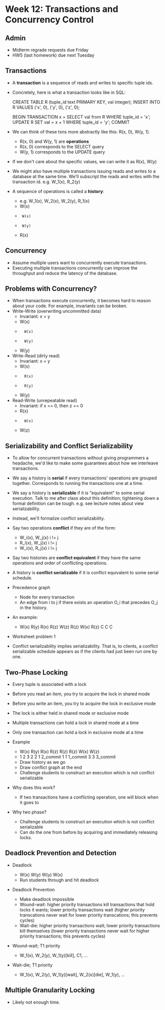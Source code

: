 # Week 12: Transactions and Concurrency Control

## Admin
- Midterm regrade requests due Friday
- HW5 (last homework) due next Tuesday

## Transactions
- A __transaction__ is a sequence of reads and writes to specific tuple ids.
- Concretely, here is what a transaction looks like in SQL:

    CREATE TABLE R (tuple_id text PRIMARY KEY, val integer);
    INSERT INTO R VALUES ('x', 0), ('y', 0), ('z', 0);

    BEGIN TRANSACTION
    x = SELECT val from R WHERE tuple_id = 'x';
    UPDATE R SET val = x + 1 WHERE tuple_id = 'y';
    COMMIT

- We can think of these txns more abstractly like this: R(x, 0), W(y, 1).
    - R(x, 0) and W(y, 1) are __operations__
    - R(x, 0) corresponds to the SELECT query
    - W(y, 1) corresponds to the UPDATE query
- If we don't care about the specific values, we can write it as R(x), W(y)
- We might also have multiple transactions issuing reads and writes to a
  database at the same time. We'll subscript the reads and writes with the
  transaction id. e.g. W_1(x), R_2(y)
- A sequence of operations is called a __history__:
    - e.g. W_1(x), W_2(x), W_2(y), R_1(x)
    - W(x)
    -      W(x)
    -      W(y)
    - R(x)

## Concurrency
- Assume multiple users want to concurrently execute transactions.
- Executing multiple transactions concurrently can improve the throughput and
  reduce the latency of the database.

## Problems with Concurrency?
- When transactions execute concurrently, it becomes hard to reason about your
  code. For example, invariants can be broken.
- Write-Write (overwriting uncommitted data)
    - Invariant: x = y
    - W(x)
    -       W(x)
    -       W(y)
    - W(y)
- Write-Read (dirty read)
    - Invariant: x = y
    - W(x)
    -       R(x)
    -       R(y)
    - W(y)
- Read-Write (unrepeatable read)
    - Invariant: if x == 0, then z == 0
    - R(x)
    -       W(x)
    - W(z)

## Serializability and Conflict Serializability
- To allow for concurrent transactions without giving programmers a headache,
  we'd like to make some guarantees about how we interleave transactions.
- We say a history is __serial__ if every transactions' operations are grouped
  together. Corresponds to running the transactions one at a time.
- We say a history is __serializable__ if it is "equivalent" to some serial
  execution. Talk to me after class about this definition; tightening down a
  formal definition can be tough. e.g. see lecture notes about view
  serializability.

- Instead, we'll formalize conflict serializability.
- Say two operations __conflict__ if they are of the form:
    - W_i(x), W_j(x) i != j
    - R_i(x), W_j(x) i != j
    - W_i(x), R_j(x) i != j
- Say two histories are __conflict equivalent__ if they have the same
  operations and order of conflicting operations.
- A history is __conflict serializable__ if it is conflict equivalent to some
  serial schedule.
- Precedence graph
    - Node for every transaction
    - An edge from i to j if there exists an operation O_i that precedes O_j in
      the history.
- An example:
    - W(x)
            R(y)
                   R(x)
            R(z)
            W(z)
      R(z)
      W(x)
                   R(z)
      C
            C
                   C
- Worksheet problem 1
- Conflict serializability implies serializability. That is, to clients, a
  conflict serializable schedule appears as if the clients had just been run
  one by one.

## Two-Phase Locking
- Every tuple is associated with a lock
- Before you read an item, you try to acquire the lock in shared mode
- Before you write an item, you try to acquire the lock in exclusive mode
- The lock is either held in shared mode or exclusive mode
- Multiple transactions can hold a lock in shared mode at a time
- Only one transaction can hold a lock in exclusive mode at a time

- Example
    - W(x) R(y) R(x)
      R(z) R(z) R(z)
      W(x) W(z)
    - 1 2 3 2 2 1 2_commit 1 1 1_commit 3 3 3_commit
    - Draw history as we go
    - Draw conflict graph at the end
    - Challenge students to construct an execution which is not conflict
      serializable

- Why does this work?
    - If two transactions have a conflicting operation, one will block when it
      goes to

- Why two phase?
    - Challenge students to construct an execution which is not conflict
      serializable
    - Can do the one from before by acquiring and immediately releasing locks.

## Deadlock Prevention and Detection
- Deadlock
    - W(x) W(y)
      W(y) W(x)
    - Run students through and hit deadlock

- Deadlock Prevention
    - Make deadlock impossible
    - Wound-wait: higher priority transactions kill transactions that hold
      locks it wants; lower priority transactions wait (higher priority
      transcations never wait for lower priority transcations; this prevents
      cycles)
    - Wait-die: higher priority transactions wait; lower priority transactions
      kill themselves (lower priority transactions never wait for higher
      priority transactions; this prevents cycles)

- Wound-wait; T1 priority
    - W_1(x), W_2(y), W_1(y)[kill], C1, ...
- Wait-die; T1 priority
    - W_1(x), W_2(y), W_1(y)[wait], W_2(x)[die], W_1(y), ...

## Multiple Granularity Locking
- Likely not enough time.
